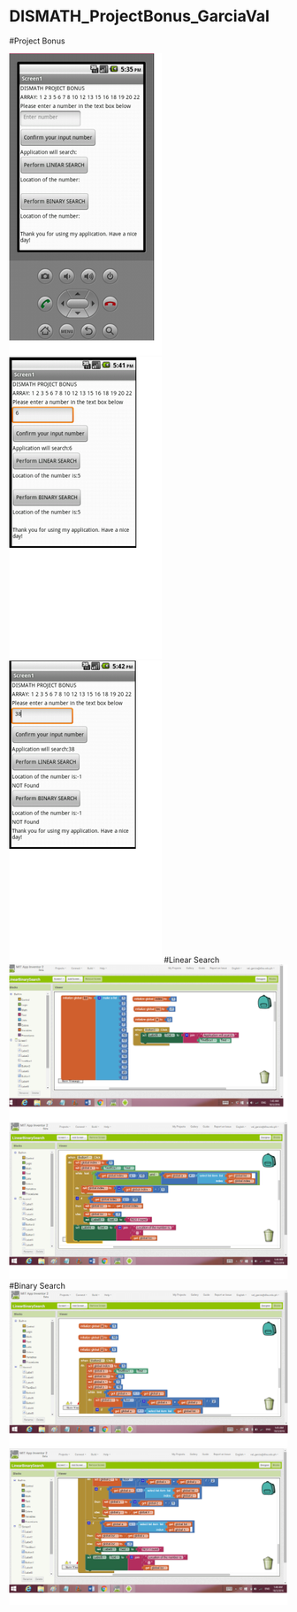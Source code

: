 # DISMATH_ProjectBonus_GarciaVal
#Project Bonus

![filename](bonus1.png)
![filename](bonus2.png)
![filename](bonus3.png)
#Linear Search
![filename](bonus4.png)
![filename](bonus5.png)
#Binary Search
![filename](bonus6.png)
![filename](bonus7.png)

